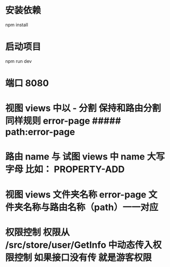 # 安装依赖

npm install

# 启动项目

npm run dev

# 端口 8080

# 视图 views 中以 - 分割 保持和路由分割同样规则 error-page ##### path:error-page

# 路由 name 与 试图 views 中 name 大写字母 比如： PROPERTY-ADD

# 视图 views 文件夹名称 error-page 文件夹名称与路由名称（path）一一对应

# 权限控制 权限从 /src/store/user/GetInfo 中动态传入权限控制 如果接口没有传 就是游客权限
